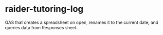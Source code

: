 # raider-tutoring-log
GAS that creates a spreadsheet on open, renames it to the current date, and queries data from Responses sheet.
